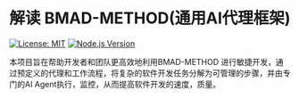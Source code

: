 # 解读 BMAD-METHOD(通用AI代理框架)

[![License: MIT](https://img.shields.io/badge/License-MIT-yellow.svg)](LICENSE)
[![Node.js Version](https://img.shields.io/badge/node-%3E%3D20.0.0-brightgreen)](https://nodejs.org)

本项目旨在帮助开发者和团队更高效地利用BMAD-METHOD 进行敏捷开发，通过预定义的代理和工作流程，将复杂的软件开发任务分解为可管理的步骤，并由专门的AI Agent执行，监控，从而提高软件开发的速度，质量。
